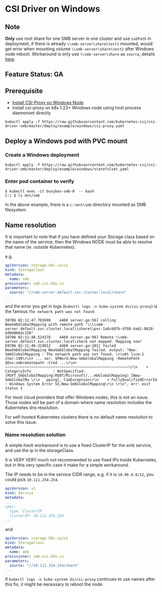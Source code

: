 # CSI Driver on Windows

## Note
**Only** use root share for one SMB server in one cluster and use `subPath` in deployment, if there is already `\\smb-server\share\test1` mounted, would get error when mounting volume `\\smb-server\share\test2` after Windows node reboot. Workaround is only use `\\smb-server\share` as `source`, details [here](https://github.com/kubernetes-csi/csi-driver-smb/issues/219#issuecomment-781952587).

## Feature Status: GA

## Prerequisite
- [Install CSI-Proxy on Windows Node](https://github.com/kubernetes-csi/csi-proxy#installation)
- install csi-proxy on k8s 1.23+ Windows node using host process daemonset directly
```console
kubectl apply -f https://raw.githubusercontent.com/kubernetes-csi/csi-driver-smb/master/deploy/example/windows/csi-proxy.yaml
```


## Deploy a Windows pod with PVC mount
### Create a Windows deployment
```console
kubectl apply -f https://raw.githubusercontent.com/kubernetes-csi/csi-driver-smb/master/deploy/example/windows/statefulset.yaml
```

### Enter pod container to verify
```console
$ kubectl exec -it busybox-smb-0  -- bash
C:/ $ ls mnt/smb
```

In the above example, there is a `c:\mnt\smb` directory mounted as SMB filesystem.

## Name resolution

It is important to note that if you have defined your Storage class based on the name of the service, then the Windows NODE must be able to resolve that name (ie. outside Kubernetes).

e.g.

```yaml
apiVersion: storage.k8s.io/v1
kind: StorageClass
metadata:
  name: smb
provisioner: smb.csi.k8s.io
parameters:
  source: "//smb-server.default.svc.cluster.local/share"
...
```

and the error you get in logs (`kubectl logs -n kube-system ds/csi-proxy`) is the famous `The network path was not found`:

```
I0706 02:11:47.703698    4460 server.go:56] calling NewSmbGlobalMapping with remote path "\\\\smb-server.default.svc.cluster.local\\share\\pvc-1a6c607b-df88-4a61-8628-4d9d066dc158"
I0706 02:11:48.524376    4460 server.go:98] Remote \\smb-server.default.svc.cluster.local\share not mapped. Mapping now!
E0706 02:11:49.319012    4460 server.go:101] failed NewSmbGlobalMapping NewSmbGlobalMapping failed. output: "New-SmbGlobalMapping : The network path was not found. \r\nAt line:1 char:190\r\n+ ... ser, $PWord;New-SmbGlobalMapping -RemotePath $Env:smbremotepath -Cred ...\r\n+                 ~~~~~~~~~~~~~~~~~~~~~~~~~~~~~~~~~~~~~~~~~~~~~~~~~~~~~~~~~\r\n    + CategoryInfo          : NotSpecified: (MSFT_SmbGlobalMapping:ROOT/Microsoft/...mbGlobalMapping) [New-SmbGlobalMa \r\n   pping], CimException\r\n    + FullyQualifiedErrorId : Windows System Error 53,New-SmbGlobalMapping\r\n \r\n", err: exit status 1
```

For most cloud providers that offer Windows nodes, this is not an issue. Those nodes will be part of a domain where name resolution includes the Kubernetes dns resolution.

For self-hosted Kubernetes clusters there is no default name resolution to solve this issue.

### Name resolution solution

A simple _hack_ workaround is to use a fixed ClusterIP for the smb service, and use the ip in the storageClass.

It is VERY VERY much not recommended to use fixed IPs inside Kubernetes, but in this very specific case it make for a simple workaround.

The IP needs to be in the service CIDR range, e.g. if it is `10.96.0.0/12`, you could pick `10.111.254.254`.

```yaml
apiVersion: v1
kind: Service
metadata:
...
spec:
  type: ClusterIP
  clusterIP: 10.111.254.254
...
```
and
```yaml
apiVersion: storage.k8s.io/v1
kind: StorageClass
metadata:
  name: smb
provisioner: smb.csi.k8s.io
parameters:
  source: "//10.111.254.254/share"
...
```

If `kubectl logs -n kube-system ds/csi-proxy` continues to use names after this fix, it might be necessary to reboot the node.

